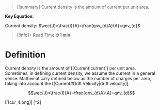 
> [!summary]
Current density is the amount of current per unit area.
> 
**Key Equation:**
> 
Current density:
$\vec{J}=\frac{I}{A}=\frac{qnv_{d}A}{A}=qnv_{d}$

>[!info]+ Read Time
**⏱ 1 min**

# Definition 
Current density is the amount of [[Current|current]] per unit area. Sometimes, in defining current density, we assume the current in a general sense. Mathematically defined below as the number of charges per area, taking into account the [[Current#Drift Velocity|drift velocity]].

$$\vec{J}=\frac{I}{A}=\frac{qnv_{d}A}{A}=qnv_{d}$$

![[cur_4.png]] [^2]


